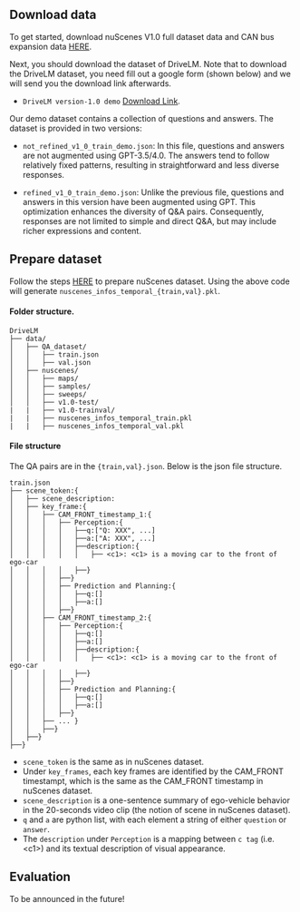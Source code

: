 ## Download data
To get started, download nuScenes V1.0 full dataset data and CAN bus expansion data [HERE](https://www.nuscenes.org/download).

Next, you should download the dataset of DriveLM. Note that to download the DriveLM dataset, you need fill out a google form (shown below) and we will send you the download link afterwards.


- `DriveLM version-1.0 demo` [Download Link](https://docs.google.com/forms/d/e/1FAIpQLSeX6CR3u-15IV-TKx2uPv1wiKjydjZ__NNW98H4nR5JZtQa2Q/viewform).

Our demo dataset contains a collection of questions and answers. The dataset is provided in two versions:

- `not_refined_v1_0_train_demo.json`: In this file, questions and answers are not augmented using GPT-3.5/4.0. The answers tend to follow relatively fixed patterns, resulting in straightforward and less diverse responses.

- `refined_v1_0_train_demo.json`: Unlike the previous file, questions and answers in this version have been augmented using GPT. This optimization enhances the diversity of Q&A pairs. Consequently, responses are not limited to simple and direct Q&A, but may include richer expressions and content.
## Prepare dataset

Follow the steps [HERE](https://github.com/fundamentalvision/BEVFormer/blob/master/docs/prepare_dataset.md) to prepare nuScenes dataset. Using the above code will generate `nuscenes_infos_temporal_{train,val}.pkl`.

#### Folder structure.
```
DriveLM
├── data/
│   ├── QA_dataset/
│   │   ├── train.json
│   │   ├── val.json
│   ├── nuscenes/
│   │   ├── maps/
│   │   ├── samples/
│   │   ├── sweeps/
│   │   ├── v1.0-test/
|   |   ├── v1.0-trainval/
|   |   ├── nuscenes_infos_temporal_train.pkl
|   |   ├── nuscenes_infos_temporal_val.pkl
```


#### File structure

The QA pairs are in the `{train,val}.json`. Below is the json file structure.
```
train.json
├── scene_token:{
│   ├── scene_description:
│   ├── key_frame:{
│   │   ├── CAM_FRONT_timestamp_1:{
│   │   │   ├── Perception:{
│   │   │   │   ├──q:["Q: XXX", ...]
│   │   │   │   ├──a:["A: XXX", ...]
│   │   │   │   ├──description:{
│   │   │   │   │   ├── <c1>: <c1> is a moving car to the front of ego-car
│   │   │   │   ├──}
│   │   │   ├──}
│   │   │   ├── Prediction and Planning:{
│   │   │   │   ├──q:[]
│   │   │   │   ├──a:[]
│   │   │   ├──}
│   │   ├── CAM_FRONT_timestamp_2:{
│   │   │   ├── Perception:{
│   │   │   │   ├──q:[]
│   │   │   │   ├──a:[]
│   │   │   │   ├──description:{
│   │   │   │   │   ├── <c1>: <c1> is a moving car to the front of ego-car
│   │   │   │   ├──}
│   │   │   ├──}
│   │   │   ├── Prediction and Planning:{
│   │   │   │   ├──q:[]
│   │   │   │   ├──a:[]
│   │   │   ├──}
│   │   ├── ... }
│   │   ├──}
│   ├──}
├──}
```

- `scene_token` is the same as in nuScenes dataset.
- Under `key_frames`, each key frames are identified by the CAM_FRONT timestampt, which is the same as the CAM_FRONT timestamp in nuScenes dataset.
- `scene_description` is a one-sentence summary of ego-vehicle behavior in the 20-seconds video clip (the notion of scene in nuScenes dataset).
- `q` and `a` are python list, with each element a string of either `question` or `answer`.
- The `description` under `Perception` is a mapping between `c tag` (i.e. \<c1\>) and its textual description of visual appearance.



## Evaluation

To be announced in the future!
